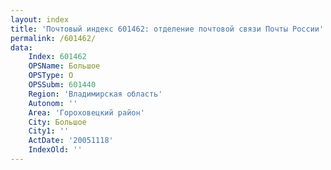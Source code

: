 ```yaml
---
layout: index
title: 'Почтовый индекс 601462: отделение почтовой связи Почты России'
permalink: /601462/
data:
    Index: 601462
    OPSName: Большое
    OPSType: О
    OPSSubm: 601440
    Region: 'Владимирская область'
    Autonom: ''
    Area: 'Гороховецкий район'
    City: Большое
    City1: ''
    ActDate: '20051118'
    IndexOld: ''
---
```

